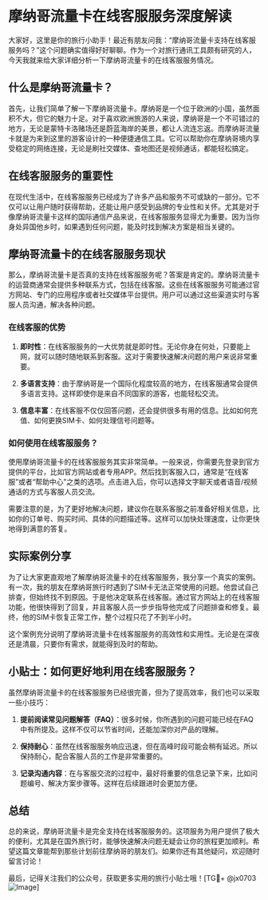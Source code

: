 # 摩纳哥流量卡在线客服服务深度解读

大家好，这里是你的旅行小助手！最近有朋友问我：“摩纳哥流量卡支持在线客服服务吗？”这个问题确实值得好好聊聊。作为一个对旅行通讯工具颇有研究的人，今天我就来给大家详细分析一下摩纳哥流量卡的在线客服服务情况。

## 什么是摩纳哥流量卡？

首先，让我们简单了解一下摩纳哥流量卡。摩纳哥是一个位于欧洲的小国，虽然面积不大，但它的魅力十足。对于喜欢欧洲旅游的人来说，摩纳哥是一个不可错过的地方，无论是蒙特卡洛赌场还是蔚蓝海岸的美景，都让人流连忘返。而摩纳哥流量卡就是为来到这里的游客设计的一种便捷通信工具。它可以帮助你在摩纳哥境内享受稳定的网络连接，无论是刷社交媒体、查地图还是视频通话，都能轻松搞定。

## 在线客服服务的重要性

在现代生活中，在线客服服务已经成为了许多产品和服务不可或缺的一部分。它不仅可以让用户随时获得帮助，还能让用户感受到品牌的专业性和关怀。尤其是对于像摩纳哥流量卡这样的国际通信产品来说，在线客服服务显得尤为重要。因为当你身处异国他乡时，如果遇到任何问题，能及时找到解决方案是相当关键的。

## 摩纳哥流量卡的在线客服服务现状

那么，摩纳哥流量卡是否真的支持在线客服服务呢？答案是肯定的。摩纳哥流量卡的运营商通常会提供多种联系方式，包括在线客服。这些在线客服服务可能通过官方网站、专门的应用程序或者社交媒体平台提供。用户可以通过这些渠道实时与客服人员沟通，解决各种问题。

### 在线客服的优势

1. **即时性**：在线客服服务的一大优势就是即时性。无论你身在何处，只要能上网，就可以随时随地联系到客服。这对于需要快速解决问题的用户来说非常重要。
   
2. **多语言支持**：由于摩纳哥是一个国际化程度较高的地方，在线客服通常会提供多语言支持。这样即使你是来自不同国家的游客，也能轻松交流。

3. **信息丰富**：在线客服不仅仅回答问题，还会提供很多有用的信息。比如如何充值、如何更换SIM卡、如何处理信号问题等。

### 如何使用在线客服服务？

使用摩纳哥流量卡的在线客服服务其实非常简单。一般来说，你需要先登录到官方提供的平台，比如官方网站或者专用APP。然后找到客服入口，通常是“在线客服”或者“帮助中心”之类的选项。点击进入后，你可以选择文字聊天或者语音/视频通话的方式与客服人员交流。

需要注意的是，为了更好地解决问题，建议你在联系客服之前准备好相关信息，比如你的订单号、购买时间、具体的问题描述等。这样可以加快处理速度，让你更快地得到满意的答复。

## 实际案例分享

为了让大家更直观地了解摩纳哥流量卡的在线客服服务，我分享一个真实的案例。有一次，我的朋友在摩纳哥旅行时遇到了SIM卡无法正常使用的问题。他尝试自己排查，但始终找不到原因。于是他决定联系在线客服。通过官方网站上的在线客服功能，他很快得到了回复，并且客服人员一步步指导他完成了问题排查和修复。最终，他的SIM卡恢复正常工作，整个过程只花了不到半小时。

这个案例充分说明了摩纳哥流量卡在线客服服务的高效性和实用性。无论是在深夜还是清晨，只要你有需求，就能得到及时的帮助。

## 小贴士：如何更好地利用在线客服服务？

虽然摩纳哥流量卡的在线客服服务已经很完善，但为了提高效率，我们也可以采取一些小技巧：

1. **提前阅读常见问题解答（FAQ）**：很多时候，你所遇到的问题可能已经在FAQ中有所提及。这样不仅可以节省时间，还能加深你对产品的理解。

2. **保持耐心**：虽然在线客服服务响应迅速，但在高峰时段可能会稍有延迟。所以保持耐心，配合客服人员的工作是非常重要的。

3. **记录沟通内容**：在与客服交流的过程中，最好将重要的信息记录下来，比如问题编号、解决方案步骤等。这样在后续跟进时会更加方便。

## 总结

总的来说，摩纳哥流量卡是完全支持在线客服服务的。这项服务为用户提供了极大的便利，尤其是在国外旅行时，能够快速解决问题无疑会让你的旅程更加顺利。希望这篇文章能帮到那些计划前往摩纳哥的朋友们。如果你还有其他疑问，欢迎随时留言讨论！

最后，记得关注我们的公众号，获取更多实用的旅行小贴士哦！[TG💪+ @jx0703 ![Image](https://github.com/user-attachments/assets/dbca1d08-cadb-493c-b0ec-ad6f7a83f270)]